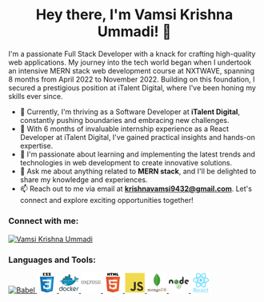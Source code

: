

<h1 align="center">Hey there, I'm Vamsi Krishna Ummadi! 👋</h1>

I'm a passionate Full Stack Developer with a knack for crafting high-quality web applications. My journey into the tech world began when I undertook an intensive MERN stack web development course at NXTWAVE, spanning 8 months from April 2022 to November 2022. Building on this foundation, I secured a prestigious position at iTalent Digital, where I've been honing my skills ever since.

- 🔭 Currently, I'm thriving as a Software Developer at **iTalent Digital**, constantly pushing boundaries and embracing new challenges.
- 💼 With 6 months of invaluable internship experience as a React Developer at iTalent Digital, I've gained practical insights and hands-on expertise.
- 🌱 I'm passionate about learning and implementing the latest trends and technologies in web development to create innovative solutions.
- 💬 Ask me about anything related to **MERN stack**, and I'll be delighted to share my knowledge and experiences.
- 📫 Reach out to me via email at **krishnavamsi9432@gmail.com**. Let's connect and explore exciting opportunities together!

<h3 align="left">Connect with me:</h3>
<p align="left">
   <a href="https://www.linkedin.com/in/vamsikrishnaummadi/" target="blank">
      <img align="center" src="https://raw.githubusercontent.com/rahuldkjain/github-profile-readme-generator/master/src/images/icons/Social/linked-in-alt.svg" alt="Vamsi Krishna Ummadi" height="30" width="40" />
   </a>
</p>

<h3 align="left">Languages and Tools:</h3>
<p align="left"> 
   <a href="https://babeljs.io/" target="_blank" rel="noreferrer"> 
     <img src="https://www.vectorlogo.zone/logos/babeljs/babeljs-icon.svg" alt="Babel" width="40" height="40"/>
   </a> 
   <a href="https://www.w3schools.com/css/" target="_blank" rel="noreferrer"> 
     <img src="https://raw.githubusercontent.com/devicons/devicon/master/icons/css3/css3-original-wordmark.svg" alt="CSS3" width="40" height="40"/>
   </a> 
   <a href="https://www.docker.com/" target="_blank" rel="noreferrer">
      <img src="https://raw.githubusercontent.com/devicons/devicon/master/icons/docker/docker-original-wordmark.svg" alt="Docker" width="40" height="40"/> 
   </a>
  <a href="https://expressjs.com" target="_blank" rel="noreferrer"> 
    <img src="https://raw.githubusercontent.com/devicons/devicon/master/icons/express/express-original-wordmark.svg" alt="Express.js" width="40" height="40"/>
  </a> 
  <a href="https://www.w3.org/html/" target="_blank" rel="noreferrer"> 
    <img src="https://raw.githubusercontent.com/devicons/devicon/master/icons/html5/html5-original-wordmark.svg" alt="HTML5" width="40" height="40"/>
  </a> 
  <a href="https://developer.mozilla.org/en-US/docs/Web/JavaScript" target="_blank" rel="noreferrer"> 
   <img src="https://raw.githubusercontent.com/devicons/devicon/master/icons/javascript/javascript-original.svg" alt="JavaScript" width="40" height="40"/>
  </a> 
  <a href="https://www.mongodb.com/" target="_blank" rel="noreferrer"> 
    <img src="https://raw.githubusercontent.com/devicons/devicon/master/icons/mongodb/mongodb-original-wordmark.svg" alt="MongoDB" width="40" height="40"/>
  </a>
  <a href="https://nodejs.org" target="_blank" rel="noreferrer"> 
    <img src="https://raw.githubusercontent.com/devicons/devicon/master/icons/nodejs/nodejs-original-wordmark.svg" alt="Node.js" width="40" height="40"/> 
  </a>
  <a href="https://reactjs.org/" target="_blank" rel="noreferrer"> 
    <img src="https://raw.githubusercontent.com/devicons/devicon/master/icons/react/react-original-wordmark.svg" alt="React.js" width="40" height="40"/> 
  </a>
</p>

